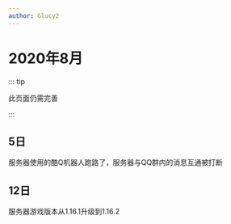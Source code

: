 ```yaml
---
author: Glucy2
---
```

# 2020年8月

::: tip

此页面仍需完善

:::

## 5日

服务器使用的酷Q机器人跑路了，服务器与QQ群内的消息互通被打断

## 12日

服务器游戏版本从1.16.1升级到1.16.2
